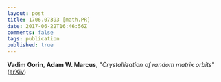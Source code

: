 ```yaml
---
layout: post
title: 1706.07393 [math.PR]
date: 2017-06-22T16:46:56Z
comments: false
tags: publication
published: true
---
```


<b>Vadim Gorin</b>, <b>Adam W. Marcus</b>, "<i>Crystallization of random matrix orbits</i>" ([arXiv](http://arxiv.org/abs/1706.07393v1))
